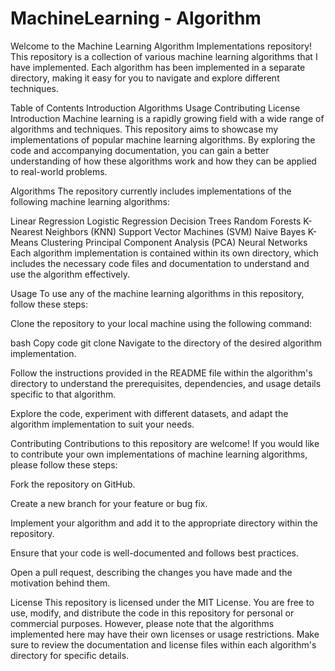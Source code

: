 # MachineLearning - Algorithm

Welcome to the Machine Learning Algorithm Implementations repository! This repository is a collection of various machine learning algorithms that I have implemented. Each algorithm has been implemented in a separate directory, making it easy for you to navigate and explore different techniques.

Table of Contents
Introduction
Algorithms
Usage
Contributing
License
Introduction
Machine learning is a rapidly growing field with a wide range of algorithms and techniques. This repository aims to showcase my implementations of popular machine learning algorithms. By exploring the code and accompanying documentation, you can gain a better understanding of how these algorithms work and how they can be applied to real-world problems.

Algorithms
The repository currently includes implementations of the following machine learning algorithms:

Linear Regression
Logistic Regression
Decision Trees
Random Forests
K-Nearest Neighbors (KNN)
Support Vector Machines (SVM)
Naive Bayes
K-Means Clustering
Principal Component Analysis (PCA)
Neural Networks
Each algorithm implementation is contained within its own directory, which includes the necessary code files and documentation to understand and use the algorithm effectively.

Usage
To use any of the machine learning algorithms in this repository, follow these steps:

Clone the repository to your local machine using the following command:

bash
Copy code
git clone 
Navigate to the directory of the desired algorithm implementation.

Follow the instructions provided in the README file within the algorithm's directory to understand the prerequisites, dependencies, and usage details specific to that algorithm.

Explore the code, experiment with different datasets, and adapt the algorithm implementation to suit your needs.

Contributing
Contributions to this repository are welcome! If you would like to contribute your own implementations of machine learning algorithms, please follow these steps:

Fork the repository on GitHub.

Create a new branch for your feature or bug fix.

Implement your algorithm and add it to the appropriate directory within the repository.

Ensure that your code is well-documented and follows best practices.

Open a pull request, describing the changes you have made and the motivation behind them.

License
This repository is licensed under the MIT License. You are free to use, modify, and distribute the code in this repository for personal or commercial purposes. However, please note that the algorithms implemented here may have their own licenses or usage restrictions. Make sure to review the documentation and license files within each algorithm's directory for specific details.
